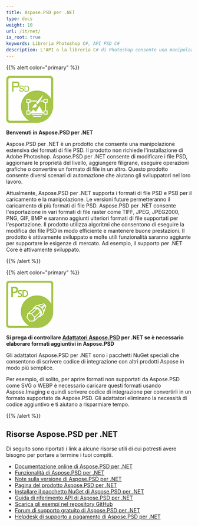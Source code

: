```yaml
---
title: Aspose.PSD per .NET
type: docs
weight: 10
url: /it/net/
is_root: true
keywords: Libreria Photoshop C#, API PSD C#
description: L'API o la libreria C# di Photoshop consente una manipolazione estensiva dei formati di file PSD. Non richiede l'installazione di Adobe Photoshop e supporta i formati di file PSD e PSB per il caricamento, la manipolazione e la conversione in vari formati di file raster come TIFF, JPEG, JPEG2000, PNG, GIF e BMP.
---
```


{{% alert color="primary" %}} 

**![Logo del prodotto Aspose.PSD per .NET](home_1.png)**

**Benvenuti in Aspose.PSD per .NET**

Aspose.PSD per .NET è un prodotto che consente una manipolazione estensiva dei formati di file PSD. Il prodotto non richiede l'installazione di Adobe Photoshop. Aspose.PSD per .NET consente di modificare i file PSD, aggiornare le proprietà del livello, aggiungere filigrane, eseguire operazioni grafiche o convertire un formato di file in un altro. Questo prodotto consente diversi scenari di automazione che aiutano gli sviluppatori nel loro lavoro.

Attualmente, Aspose.PSD per .NET supporta i formati di file PSD e PSB per il caricamento e la manipolazione. Le versioni future permetteranno il caricamento di più formati di file PSD. Aspose.PSD per .NET consente l'esportazione in vari formati di file raster come TIFF, JPEG, JPEG2000, PNG, GIF, BMP e saranno aggiunti ulteriori formati di file supportati per l'esportazione. Il prodotto utilizza algoritmi che consentono di eseguire la modifica dei file PSD in modo efficiente e mantenere buone prestazioni. Il prodotto è attivamente sviluppato e molte utili funzionalità saranno aggiunte per supportare le esigenze di mercato. Ad esempio, il supporto per .NET Core è attivamente sviluppato.

{{% /alert %}} 

{{% alert color="primary" %}} 

**![Logo del prodotto Aspose.PSD per Adattatori per .NET](aspose_psd-for-net-adapter.png)**

**Si prega di controllare [Adattatori Aspose.PSD](/psd/it/net/adapters) per .NET se è necessario elaborare formati aggiuntivi in Aspose.PSD**

Gli adattatori Aspose.PSD per .NET sono i pacchetti NuGet speciali che consentono di scrivere codice di integrazione con altri prodotti Aspose in modo più semplice.

Per esempio, di solito, per aprire formati non supportati da Aspose.PSD come SVG o WEBP è necessario caricare questi formati usando Aspose.Imaging e quindi scrivere codice di integrazione per convertirli in un formato supportato da Aspose.PSD. Gli adattatori eliminano la necessità di codice aggiuntivo e ti aiutano a risparmiare tempo.

{{% /alert %}} 

## **Risorse Aspose.PSD per .NET**

Di seguito sono riportati i link a alcune risorse utili di cui potresti avere bisogno per portare a termine i tuoi compiti.

- [Documentazione online di Aspose.PSD per .NET](/psd/it/net/)
- [Funzionalità di Aspose.PSD per .NET](/psd/it/net/features/)
- [Note sulla versione di Aspose.PSD per .NET](/psd/it/net/release-notes/)
- [Pagina del prodotto Aspose.PSD per .NET](https://products.aspose.com/psd/net)
- [Installare il pacchetto NuGet di Aspose.PSD per .NET](https://www.nuget.org/packages/Aspose.PSD/)
- [Guida di riferimento API di Aspose.PSD per .NET](https://reference.aspose.com/net/psd)
- [Scarica gli esempi nel repository GitHub](https://github.com/aspose-psd/Aspose.PSD-for-.NET)
- [Forum di supporto gratuito di Aspose.PSD per .NET](https://forum.aspose.com/c/psd)
- [Helpdesk di supporto a pagamento di Aspose.PSD per .NET](https://helpdesk.aspose.com/)  
